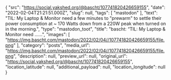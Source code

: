 {
  "src": "https://social.yakshed.org/@bascht/107741820426659155",
  "date": "2022-02-04T21:21:51.000Z",
  "slug": null,
  "tags": [
    "mastodon"
  ],
  "text": "TIL: My Laptop & Monitor need a few minutes to \"prewarm\" to settle their power consumption at ~ 170 Watts down from a 220W peak when turned on in the morning.",
  "type": "mastodon_toot",
  "title": "bascht: “TIL: My Laptop & Monitor need ……",
  "images": [
    "https://img.bascht.com/mastodon/2022/02/04//107741820426659155/file.png"
  ],
  "category": "posts",
  "media_url": "https://img.bascht.com/mastodon/2022/02/04//107741820426659155/file.png",
  "description": null,
  "preview_url": null,
  "original_url": "https://social.yakshed.org/@bascht/107741820426659155",
  "location_latitude": null,
  "additional_payload": null,
  "location_longitude": null
}